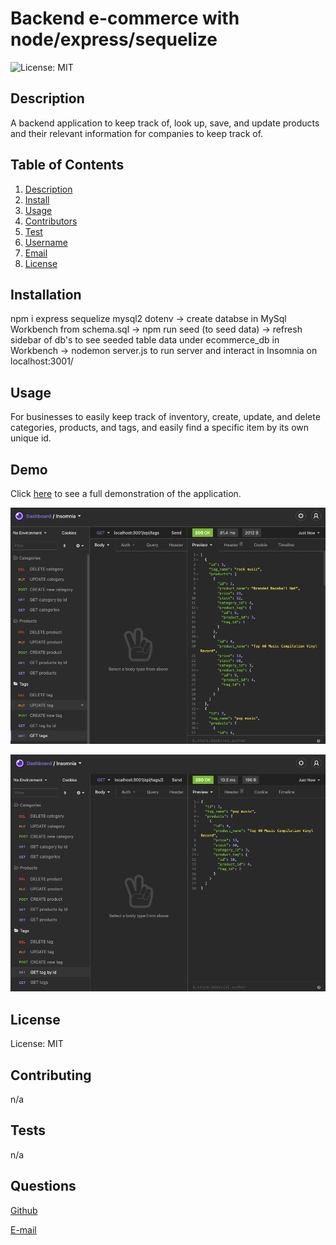 
# Backend e-commerce with node/express/sequelize

![License: MIT](https://img.shields.io/badge/License-MIT-yellow.svg)

## Description
A backend application to keep track of, look up, save, and update  products and their relevant information for companies to keep track of. 

## Table of Contents
1. [Description](#description)
2. [Install](#installation)
3. [Usage](#usage)
4. [Contributors](#contributing)
5. [Test](#tests)
6. [Username](#questions)
7. [Email](#questions)
8. [License](#license)

## Installation
npm i express sequelize mysql2 dotenv -> create databse in MySql Workbench from schema.sql -> npm run seed (to seed data) -> refresh sidebar of db's to see seeded table data under ecommerce_db in Workbench -> nodemon server.js to run server and interact in Insomnia on localhost:3001/ 

## Usage
For businesses to easily keep track of inventory, create, update, and delete categories, products, and tags, and easily find a specific item by its own unique id. 

## Demo

Click [here](https://drive.google.com/file/d/1DUhQLpwVzILas_8G6kRGoszs_k16iKIX/view?usp=sharing) to see a full demonstration of the application. 

![example](https://raw.githubusercontent.com/joyfullyx/express-ecommerce/main/images/example-1.png)

![example2](https://raw.githubusercontent.com/joyfullyx/express-ecommerce/main/images/example-2.png)

## License

License: MIT

## Contributing
n/a

## Tests
n/a

## Questions
[Github](https://github.com/joyfullyx)

[E-mail](mailto:joyfullyx@gmail.com)
